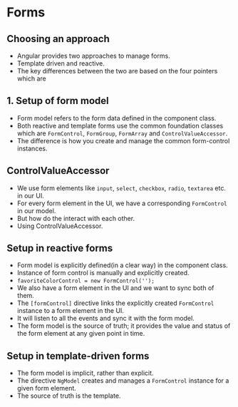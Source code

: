 # Forms

## Choosing an approach

- Angular provides two approaches to manage forms.
- Template driven and reactive.
- The key differences between the two are based on the four pointers which are


## 1. Setup of form model

- Form model refers to the form data defined in the component class.
- Both reactive and template forms use the common foundation classes which are `FormControl`, `FormGroup`, `FormArray` and `ControlValueAccessor`.
- The difference is how you create and manage the common form-control instances.

## ControlValueAccessor

- We use form elements like `input`, `select`, `checkbox`, `radio`, `textarea` etc. in our UI.
- For every form element in the UI, we have a corresponding `FormControl` in our model.
- But how do the interact with each other.
- Using ControlValueAccessor.

## Setup in reactive forms

- Form model is explicitly defined(in a clear way) in the component class.
- Instance of form control is manually and explicitly created.
- `favoriteColorControl = new FormControl('');`
- We also have a form element in the UI and we want to sync both of them.
- The `[formControl]` directive links the explicitly created `FormControl` instance to a form element in the UI.
- It will listen to all the events and sync it with the form model.
- The form model is the source of truth; it provides the value and status of the form element at any given point in time.

## Setup in template-driven forms

- The form model is implicit, rather than explicit.
- The directive `NgModel` creates and manages a `FormControl` instance for a given form element.
- The source of truth is the template.

